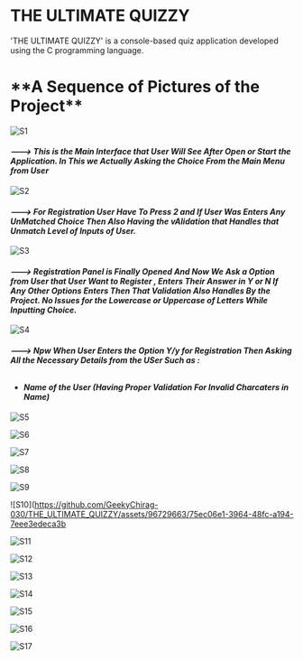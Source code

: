 # THE ULTIMATE QUIZZY
'THE ULTIMATE QUIZZY' is a console-based quiz application developed using the C programming language. 

<h1>**A Sequence of Pictures of the Project**</h1>



![S1](https://github.com/GeekyChirag-030/THE_ULTIMATE_QUIZZY/assets/96729663/1b2c7286-af50-4c82-8dc2-2fa71e0076e0)

<i><b><h4>---> This is the Main Interface that User Will See After Open or Start the Application. In This we Actually Asking the Choice From the Main Menu from User</h4></b></i>

![S2](https://github.com/GeekyChirag-030/THE_ULTIMATE_QUIZZY/assets/96729663/61bf1bae-c39d-4262-8054-bff022db9cea)

<i><b><h4>---> For Registration User Have To Press 2 and If User Was Enters Any UnMatched Choice Then Also Having the vAlidation that Handles that Unmatch Level of Inputs of User. </h4></b></i>

![S3](https://github.com/GeekyChirag-030/THE_ULTIMATE_QUIZZY/assets/96729663/caf119b2-3c6b-4e3e-a475-43ce37520b34)

<i><b><h4>---> Registration Panel is Finally Opened And Now We Ask a Option from User that User Want to Register , Enters Their Answer in Y or N If Any Other Options Enters Then That Validation Also Handles By the Project. No Issues for the Lowercase or Uppercase of Letters While Inputting Choice.</h4></b></i>

![S4](https://github.com/GeekyChirag-030/THE_ULTIMATE_QUIZZY/assets/96729663/ba95afff-6b31-4275-9a7a-2246b7a79371)

<i><b><h4>---> Npw When User Enters the Option Y/y for Registration Then Asking All the Necessary Details from the USer Such as : <ul><br> <li> Name of the User (Having Proper Validation For Invalid Charcaters in Name)</li> </ul></h4></b></i>

![S5](https://github.com/GeekyChirag-030/THE_ULTIMATE_QUIZZY/assets/96729663/03964941-3df6-411e-afa7-43b125097603)

![S6](https://github.com/GeekyChirag-030/THE_ULTIMATE_QUIZZY/assets/96729663/5a8d4dc4-4f26-4a53-843e-3e945c9b020a)

![S7](https://github.com/GeekyChirag-030/THE_ULTIMATE_QUIZZY/assets/96729663/3feb51d5-521d-4b70-a908-7e501fbe61e4)

![S8](https://github.com/GeekyChirag-030/THE_ULTIMATE_QUIZZY/assets/96729663/68c9ef72-08ac-4be5-90b3-f987696052ac)

![S9](https://github.com/GeekyChirag-030/THE_ULTIMATE_QUIZZY/assets/96729663/d42157b0-b5b4-4620-8bea-ca9f9fb8e070)

![S10](https://github.com/GeekyChirag-030/THE_ULTIMATE_QUIZZY/assets/96729663/75ec06e1-3964-48fc-a194-7eee3edeca3b

![S11](https://github.com/GeekyChirag-030/THE_ULTIMATE_QUIZZY/assets/96729663/25ab2c84-ca11-433e-9cdc-c14a6f7e2b39)

![S12](https://github.com/GeekyChirag-030/THE_ULTIMATE_QUIZZY/assets/96729663/b86596b6-8ee8-4d1a-8d71-56b505618e53)

![S13](https://github.com/GeekyChirag-030/THE_ULTIMATE_QUIZZY/assets/96729663/e6f8f567-020c-4d24-b12e-4c5b561a4aea)

![S14](https://github.com/GeekyChirag-030/THE_ULTIMATE_QUIZZY/assets/96729663/ab3552ba-4fc0-49ad-b9a6-a90307942f2d)

![S15](https://github.com/GeekyChirag-030/THE_ULTIMATE_QUIZZY/assets/96729663/1616b725-5976-4219-b509-1ce670819611)

![S16](https://github.com/GeekyChirag-030/THE_ULTIMATE_QUIZZY/assets/96729663/0ca1ed9a-3d33-4294-a3ec-1ed7c32261c3)

![S17](https://github.com/GeekyChirag-030/THE_ULTIMATE_QUIZZY/assets/96729663/7bd761d4-a1c1-4fb7-a51d-983dfdfbbc4e)











